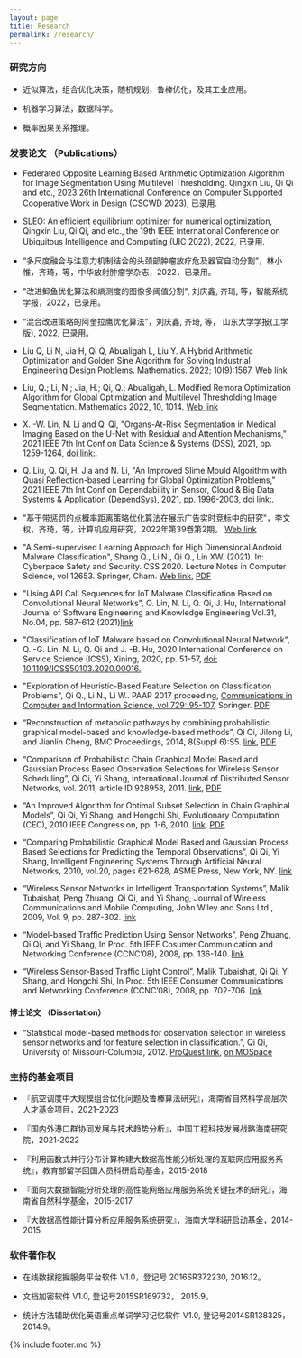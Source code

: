 ```yaml
---
layout: page
title: Research
permalink: /research/
---
```


### 研究方向

-  近似算法，组合优化决策，随机规划，鲁棒优化，及其工业应用。

-  机器学习算法，数据科学。

* 概率因果关系推理。


### 发表论文 （Publications）

* Federated Opposite Learning Based Arithmetic Optimization Algorithm for Image Segmentation Using Multilevel Thresholding. Qingxin Liu, Qi Qi and etc., 2023 26th International Conference on Computer Supported Cooperative Work in Design (CSCWD 2023), 已录用.

- SLEO: An efficient equilibrium optimizer for numerical optimization, Qingxin Liu, Qi Qi, and etc., the 19th IEEE International Conference on Ubiquitous Intelligence and Computing (UIC 2022), 2022, 已录用.

* “多尺度融合与注意力机制结合的头颈部肿瘤放疗危及器官自动分割”，林小惟，齐琦，等，中华放射肿瘤学杂志，2022，已录用。

* "改进䲟鱼优化算法和熵测度的图像多阈值分割", 刘庆鑫, 齐琦, 等，智能系统学报，2022，已录用。

* “混合改进策略的阿奎拉鹰优化算法”，刘庆鑫, 齐琦, 等， 山东大学学报(工学版), 2022, 已录用。

* Liu Q, Li N, Jia H, Qi Q, Abualigah L, Liu Y. A Hybrid Arithmetic Optimization and Golden Sine Algorithm for Solving Industrial Engineering Design Problems. Mathematics. 2022; 10(9):1567. [Web link](https://doi.org/10.3390/math10091567)

* Liu, Q.; Li, N.; Jia, H.; Qi, Q.; Abualigah, L. Modified Remora Optimization Algorithm for Global Optimization and Multilevel Thresholding Image Segmentation. Mathematics 2022, 10, 1014. [Web link](https://doi.org/10.3390/math10071014)


* X. -W. Lin, N. Li and Q. Qi, "Organs-At-Risk Segmentation in Medical Imaging Based on the U-Net with Residual and Attention Mechanisms," 2021 IEEE 7th Int Conf on Data Science & Systems (DSS), 2021, pp. 1259-1264, [doi link:](https://doi.org/10.1109/HPCC-DSS-SmartCity-DependSys53884.2021.00192).


* Q. Liu, Q. Qi, H. Jia and N. Li, "An Improved Slime Mould Algorithm with Quasi Reflection-based Learning for Global Optimization Problems," 2021 IEEE 7th Int Conf on Dependability in Sensor, Cloud & Big Data Systems & Application (DependSys), 2021, pp. 1996-2003, [doi link:](https://doi.org/10.1109/HPCC-DSS-SmartCity-DependSys53884.2021.00298).


* "基于带惩罚的点概率距离策略优化算法在展示广告实时竞标中的研究"，李文权，齐琦，等，计算机应用研究，2022年第39卷第2期。 [Web link](https://www.arocmag.com/article/01-2022-02-023.html)


* "A Semi-supervised Learning Approach for High Dimensional Android Malware Classification", Shang Q., Li N., Qi Q., Lin XW. (2021). In: Cyberpace Safety and Security. CSS 2020. Lecture Notes in Computer Science, vol 12653. Springer, Cham. [Web link](https://link.springer.com/chapter/10.1007/978-3-030-73671-2_3), [PDF](semi-supervised-Learning-High-Dimensional-Classification-2021.pdf)


- "Using API Call Sequences for IoT Malware Classification Based on Convolutional Neural Networks", Q. Lin, N. Li, Q. Qi, J. Hu, International Journal of Software Engineering and Knowledge Engineering Vol.31, No.04, pp. 587-612 (2021)[link](https://www.worldscientific.com/doi/10.1142/S021819402140009X)

- "Classification of IoT Malware based on Convolutional Neural Network", Q. -G. Lin, N. Li, Q. Qi and J. -B. Hu,  2020 International Conference on Service Science (ICSS), Xining, 2020, pp. 51-57, [doi: 10.1109/ICSS50103.2020.00016.](https://doi.org/10.1109/ICSS50103.2020.00016)

-  "Exploration of Heuristic-Based Feature Selection on Classification Problems", Qi Q., Li N., Li W.. PAAP 2017 proceeding, [Communications in Computer and Information Science, vol 729: 95-107](https://link.springer.com/chapter/10.1007/978-981-10-6442-5_9), Springer. [PDF](heuristic-feature-selection-2017.pdf)

-   “Reconstruction of metabolic pathways by combining probabilistic graphical
    model-based and knowledge-based methods”, Qi Qi, Jilong Li, and Jianlin
    Cheng, BMC Proceedings, 2014, 8(Suppl 6):S5.
    [link](http://www.biomedcentral.com/1753-6561/8/S6/S5), [PDF](PGM-based-pathways-reconstruction-2014.pdf)

-   “Comparison of Probabilistic Chain Graphical Model Based and Gaussian
    Process Based Observation Selections for Wireless Sensor Scheduling”, Qi Qi,
    Yi Shang, International Journal of Distributed Sensor Networks, vol. 2011,
    article ID 928958, 2011.
    [link](http://www.hindawi.com/journals/ijdsn/2011/928958/), [PDF](PGM-based-observation-selection_2011.pdf)

-   “An Improved Algorithm for Optimal Subset Selection in Chain Graphical
    Models”, Qi Qi, Yi Shang, and Hongchi Shi, Evolutionary Computation (CEC),
    2010 IEEE Congress on, pp. 1-6, 2010.
    [link](http://ieeexplore.ieee.org/xpl/articleDetails.jsp?arnumber=5586022), [PDF](An_improved_algorithm_for_optimal_subset_selection_in_chain_graphical_models_2010.pdf)

-   “Comparing Probabilistic Graphical Model Based and Gaussian Process Based
    Selections for Predicting the Temporal Observations”, Qi Qi, Yi Shang,
    Intelligent Engineering Systems Through Artificial Neural Networks, 2010,
    vol.20, pages 621-628, ASME Press, New York, NY.
    [link](http://ebooks.asmedigitalcollection.asme.org/content.aspx?bookid=316&sectionid=38783068)

-   “Wireless Sensor Networks in Intelligent Transportation Systems”, Malik
    Tubaishat, Peng Zhuang, Qi Qi, and Yi Shang, Journal of Wireless
    Communications and Mobile Computing, John Wiley and Sons Ltd., 2009, Vol. 9,
    pp. 287-302.
    [link](http://onlinelibrary.wiley.com/doi/10.1002/wcm.616/abstract)

-   “Model-based Traffic Prediction Using Sensor Networks”, Peng Zhuang, Qi Qi,
    and Yi Shang, In Proc. 5th IEEE Cosumer Communication and Networking
    Conference (CCNC’08), 2008, pp. 136-140.
    [link](http://ieeexplore.ieee.org/xpl/articleDetails.jsp?arnumber=4446336)

-   “Wireless Sensor-Based Traffic Light Control”, Malik Tubaishat, Qi Qi, Yi
    Shang, and Hongchi Shi, In Proc. 5th IEEE Consumer Communications and
    Networking Conference (CCNC’08), 2008, pp. 702-706.
    [link](http://ieeexplore.ieee.org/xpl/articleDetails.jsp?arnumber=4446459)

#### 博士论文 （Dissertation）

-   “Statistical model-based methods for observation selection in wireless
    sensor networks and for feature selection in classification.”, Qi Qi,
    University of Missouri-Columbia, 2012. [ProQuest
    link](http://gradworks.umi.com/35/30/3530891.html), [on
    MOSpace](https://mospace.umsystem.edu/xmlui/handle/10355/15111)


### 主持的基金项目

- 『航空调度中大规模组合优化问题及鲁棒算法研究』，海南省自然科学高层次人才基金项目，2021-2023

- 『国内外港口群协同发展与技术趋势分析』，中国工程科技发展战略海南研究院，2021-2022

-  『利用函数式并行分布计算构建大数据高性能分析处理的互联网应用服务系统』，教育部留学回国人员科研启动基金，2015-2018

-  『面向大数据智能分析处理的高性能网络应用服务系统关键技术的研究』，海南省自然科学基金，2015-2017

-  『大数据高性能计算分析应用服务系统研究』，海南大学科研启动基金，2014-2015


### 软件著作权

-   在线数据挖掘服务平台软件 V1.0，登记号 2016SR372230, 2016.12。

-   文档加密软件 V1.0, 登记号2015SR169732， 2015.9。

-   统计方法辅助优化英语重点单词学习记忆软件 V1.0, 登记号2014SR138325，2014.9。

<!--
### 专业技术资格

-   副研究员，计算机科学专业，2014.12

-   注册信息安全工程师(CISE)，2017.1
-->

{% include footer.md %}